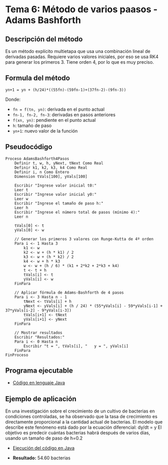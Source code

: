 # Tema 6: Método de varios paasos - Adams Bashforth

## Descripción del método

Es un método explícito multietapa que usa una combinación lineal de derivadas pasadas. Requiere varios valores iniciales, por eso se usa RK4 para generar los primeros 3. Tiene orden 4, por lo que es muy preciso.

## Formula del método
    yn+1 = yn + (h/24)*((55fn)-(59fn-1)+(37fn-2)-(9fn-3))

Donde:
- `fn = f(tn, yn)`: derivada en el punto actual
- `fn-1, fn-2, fn-3`: derivadas en pasos anteriores
- `f(xn, yn)`: pendiente en el punto actual
- `h`: tamaño de paso
- `yn+1`: nuevo valor de la función

## Pseudocódigo

    Proceso AdamsBashforth4Pasos
        Definir t, w, h, yNext, tNext Como Real
        Definir k1, k2, k3, k4 Como Real
        Definir i, n Como Entero
        Dimension tVals[100], yVals[100]
        
        Escribir "Ingrese valor inicial t0:"
        Leer t
        Escribir "Ingrese valor inicial y0:"
        Leer w
        Escribir "Ingrese el tamaño de paso h:"
        Leer h
        Escribir "Ingrese el número total de pasos (mínimo 4):"
        Leer n
        
        tVals[0] <- t
        yVals[0] <- w
        
        // Generar los primeros 3 valores con Runge-Kutta de 4º orden
        Para i <- 1 Hasta 3
            k1 <- w
            k2 <- w + (h * k1) / 2
            k3 <- w + (h * k2) / 2
            k4 <- w + h * k3
            w <- w + (h / 6) * (k1 + 2*k2 + 2*k3 + k4)
            t <- t + h
            tVals[i] <- t
            yVals[i] <- w
        FinPara
        
        // Aplicar fórmula de Adams-Bashforth de 4 pasos
        Para i <- 3 Hasta n - 1
            tNext <- tVals[i] + h
            yNext <- yVals[i] + (h / 24) * (55*yVals[i] - 59*yVals[i-1] + 37*yVals[i-2] - 9*yVals[i-3])
            tVals[i+1] <- tNext
            yVals[i+1] <- yNext
        FinPara
        
        // Mostrar resultados
        Escribir "Resultados:"
        Para i <- 0 Hasta n
            Escribir "t = ", tVals[i], "   y = ", yVals[i]
        FinPara
    FinProceso

## Programa ejecutable
- [Código en lenguaje Java](./src/AdamsBashforthConRK4.java)

## Ejemplo de aplicación
En una investigación sobre el crecimiento de un cultivo de bacterias en condiciones 
controladas, se ha observado que la tasa de crecimiento es directamente proporcional a la 
cantidad actual de bacterias. El modelo que describe este fenómeno está dado por la 
ecuación diferencial: dy/dt = y
El objetivo es predecir cuántas bacterias habrá después de varios días, usando un tamaño 
de paso de h=0.2

- [Ejecución del código en Java](./src/Ejecucion.png)

- **Resultado:** 54.60 bacterias
